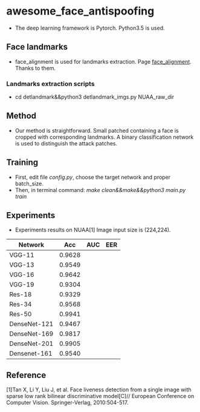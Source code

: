 # awesome_face_antispoofing
- The deep learning framework is Pytorch. Python3.5 is used.
## Face landmarks
- face_alignment is used for landmarks extraction. Page [face_alignment](https://github.com/1adrianb/face-alignment). Thanks to them.
### Landmarks extraction scripts
- cd detlandmark&&python3 detlandmark_imgs.py NUAA_raw_dir
## Method
- Our method is straightforward. Small patched containing a face is cropped with corresponding landmarks. A binary classification network is used to distinguish the attack patches.  
## Training
- First, edit file *config.py*, choose the target network and proper batch_size.
- Then, in terminal command: *make clean&&make&&python3 main.py train*
## Experiments
-  Experiments results on NUAA[1] Image input size is (224,224).

|    Network    | Acc  | AUC  | EER  |
|---------------|---|---|---|
| VGG-11        |  0.9628 |   |   |
| VGG-13        |  0.9549 |   |   |
| VGG-16        |  0.9642 |   |   |
| VGG-19        |  0.9304 |   |   |
| Res-18        |  0.9329 |   |   |
| Res-34        |  0.9568 |   |   |
| Res-50        |  0.9941 |   |   |
| DenseNet-121  |  0.9467 |   |   |
| DenseNet-169  |  0.9817 |   |   |
| DenseNet-201  |  0.9905 |   |   |
| Densenet-161  |  0.9540 |   |   |

## Reference
[1]Tan X, Li Y, Liu J, et al. Face liveness detection from a single image with sparse low rank bilinear discriminative model[C]// European Conference on Computer Vision. Springer-Verlag, 2010:504-517.

